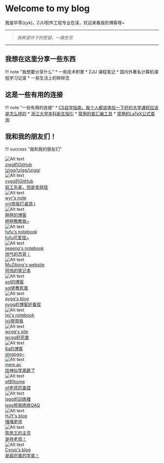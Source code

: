 # Welcome to my blog

我是华零(zyk)，ZJU软件工程专业在读，欢迎来看我的博客呀~

---
>*我希望许下的愿望，一路生花*

---

## 我想在这里分享一些东西

!!! note "我想要分享什么"
    * 一些技术积累
    * ZJU 课程笔记
    * 国内外著名计算机课程学习记录
    * 一些生活上的碎碎念

## 这是一些有用的连接

!!! note "一些有用的连接"
    * [CS自学指南，每个人都该体验一下好的大学课程应该是怎么样的](https://csdiy.wiki/)
    * [浙江大学本科新生指引](https://zjuers.com/welcome/)
    * [常用的查汇编工具](https://godbolt.org/)
    * [常用的LaTeX公式查询](https://editor.codecogs.com/)


## 我和我的朋友们！


!!! success "我和我的朋友们"
    <div class="flink-list-item">
        <div class="flink-item-icon">
                ![Alt text](assets/friends/zjgg.jpg)
        </div>
    <a href="https://github.com/zjuAIHz" title="xx" target="_blank">
        <div class="flink-item-name">zjgg的GitHub</div>
        <div class="flink-item-desc">\zjgg/\zjgg/\zjgg/</div>
    </a>
    </div>
     <div class="flink-list-item">
        <div class="flink-item-icon">
                ![Alt text](assets/friends/jxy.jpg)
        </div>
    <a href="https://github.com/jxy0?tab=repositories" title="xx" target="_blank">
        <div class="flink-item-name">xygg的GitHub</div>
        <div class="flink-item-desc">软工先辈，但是卖弱怪</div>
    </a>
    </div>
    <div class="flink-list-item">
        <div class="flink-item-icon">
                ![Alt text](assets/friends/wyr.jpg)
        </div>
    <a href="https://tsuki0512.github.io/" title="cy" target="_blank">
        <div class="flink-item-name">wyr's note</div>
        <div class="flink-item-desc">yrjj带我打桌游:)</div>
    </a>
    </div>
    <div class="flink-list-item">
        <div class="flink-item-icon">
                ![Alt text](assets/friends/xuan.jpg)
        </div>
    <a href="https://xuan-insr.github.io/" title="xx" target="_blank">
        <div class="flink-item-name">暄暄的博客</div>
        <div class="flink-item-desc">暄暄教教我~</div>
    </a>
    </div>
    <div class="flink-list-item">
        <div class="flink-item-icon">
                ![Alt text](assets/friends/fufu.jpg)
        </div>
    <a href="https://csfufu.life/" title="xx" target="_blank">
        <div class="flink-item-name">fufu's notebook</div>
        <div class="flink-item-desc">fufu可爱捏~</div>
    </a>
    </div>
    <div class="flink-list-item">
        <div class="flink-item-icon">
                ![Alt text](assets/friends/jiepeng.jpg)
        </div>
    <a href="https://note.jiepeng.tech/" title="xx" target="_blank">
        <div class="flink-item-name">jiepeng's notebook</div>
        <div class="flink-item-desc">帅气的杰哥！</div>
    </a>
    </div>
    <div class="flink-list-item">
        <div class="flink-item-icon">
                ![Alt text](assets/friends/cjw.jpg)
        </div>
    <a href="https://muzibing.github.io/" title="xx" target="_blank">
        <div class="flink-item-name">MuZibing's website</div>
        <div class="flink-item-desc">阿伟的笔记本</div>
    </a>
    </div>
    <div class="flink-list-item">
        <div class="flink-item-icon">
                ![Alt text](assets/friends/Sol.jpg)
        </div>
    <a href="https://projectdimlight.github.io/" title="xx" target="_blank">
        <div class="flink-item-name">sol的博客</div>
        <div class="flink-item-desc">sol佬教死我</div>
    </a>
    </div>
    <div class="flink-list-item">
        <div class="flink-item-icon">
                ![Alt text](assets/friends/pygg.jpg)
        </div>
    <a href="http://47.96.29.144/" title="xx" target="_blank">
        <div class="flink-item-name">pygg's blog</div>
        <div class="flink-item-desc">pygg的博客好看捏</div>
    </a>
    </div>
    <div class="flink-list-item">
        <div class="flink-item-icon">
            ![Alt text](assets/friends/slx.jpg)
        </div>
    <a href="https://collapsar11.github.io/" title="xx" target="_blank">
        <div class="flink-item-name">lxjj's notebook</div>
        <div class="flink-item-desc">lxjj带带我</div>
    </a>
    </div>
    <div class="flink-list-item">
        <div class="flink-item-icon">
            ![Alt text](assets/friends/wc.jpg)
        </div>
    <a href="https://thorin215-wang.com/" title="xx" target="_blank">
        <div class="flink-item-name">wcgg's site</div>
        <div class="flink-item-desc">wcgg好厉害</div>
    </a>
    </div>
    <div class="flink-list-item">
        <div class="flink-item-icon">
                ![Alt text](assets/friends/favicon.ico)
        </div>
    <a href="https://jzl-66666a.github.io/" title="xx" target="_blank">
        <div class="flink-item-name">6a的博客</div>
        <div class="flink-item-desc">gingogg~</div>
    </a>
    </div>
    <div class="flink-list-item">
        <div class="flink-item-icon">
                ![Alt text](assets/friends/mem.jpg)
        </div>
    <a href="https://mem.ac/friends/" title="xx" target="_blank">
        <div class="flink-item-name">mem.ac</div>
        <div class="flink-item-desc">给神仙学弟跪了</div>
    </a>
    </div>
    <div class="flink-list-item">
        <div class="flink-item-icon">
                ![Alt text](assets/friends/qf.jpg)
        </div>
    <a href="https://quietfallhe.gitee.io/" title="xx" target="_blank">
        <div class="flink-item-name">qf的home</div>
        <div class="flink-item-desc">qf老师厉害捏</div>
    </a>
    </div>
    <div class="flink-list-item">
        <div class="flink-item-icon">
                ![Alt text](assets/friends/lsgg.jpg)
        </div>
    <a href="http://track.yujiezju.run/" title="xx" target="_blank">
        <div class="flink-item-name">lsgg的训练楼</div>
        <div class="flink-item-desc">lsgg带我练练QAQ</div>
    </a>
    </div>
    <div class="flink-list-item">
        <div class="flink-item-icon">
                ![Alt text](assets/friends/gaga.jpg)
        </div>
    <a href="https://jybestow.github.io/" title="xx" target="_blank">
        <div class="flink-item-name">HJY's blog</div>
        <div class="flink-item-desc">嘎嘎老师</div>
    </a>
    </div>
    <div class="flink-list-item">
        <div class="flink-item-icon">
                ![Alt text](assets/friends/cy.jpg)
        </div>
    <a href="https://blog.csdn.net/ModestCoder_" title="cy" target="_blank">
        <div class="flink-item-name">陈思王的主页</div>
        <div class="flink-item-desc">是样老师！</div>
    </a>
    </div>
    <div class="flink-list-item">
        <div class="flink-item-icon">
                ![Alt text](assets/friends/lrq.jpg)
        </div>
    <a href="https://cyrus28214.top/" title="cy" target="_blank">
        <div class="flink-item-name">Cyrus's blog</div>
        <div class="flink-item-desc">是超厉害的学弟！</div>
    </a>
    </div>
    </div>
